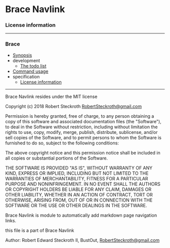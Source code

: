 # Brace Navlink
### License information


----
### Brace
* [Synopsis ](/home/nickali/Restarian/brace_navlink/docs_raw/specification/license.md)
* development
  * [The todo list](/home/nickali/Restarian/brace_navlink/docs_raw/specification/license.md)
* [Command usage](/home/nickali/Restarian/brace_navlink/docs_raw/specification/license.md)
* specification
  * [License information](/home/nickali/Restarian/brace_navlink/docs_raw/specification/license.md)

----

Brace Navlink resides under the MIT license

Copyright (c) 2018 Robert Steckroth <RobertSteckroth@gmail.com>

Permission is hereby granted, free of charge, to any person obtaining a copy
of this software and associated documentation files (the "Software"), to deal
in the Software without restriction, including without limitation the rights
to use, copy, modify, merge, publish, distribute, sublicense, and/or sell
copies of the Software, and to permit persons to whom the Software is
furnished to do so, subject to the following conditions:

The above copyright notice and this permission notice shall be included in all
copies or substantial portions of the Software.

THE SOFTWARE IS PROVIDED "AS IS", WITHOUT WARRANTY OF ANY KIND, EXPRESS OR
IMPLIED, INCLUDING BUT NOT LIMITED TO THE WARRANTIES OF MERCHANTABILITY,
FITNESS FOR A PARTICULAR PURPOSE AND NONINFRINGEMENT. IN NO EVENT SHALL THE
AUTHORS OR COPYRIGHT HOLDERS BE LIABLE FOR ANY CLAIM, DAMAGES OR OTHER
LIABILITY, WHETHER IN AN ACTION OF CONTRACT, TORT OR OTHERWISE, ARISING FROM,
OUT OF OR IN CONNECTION WITH THE SOFTWARE OR THE USE OR OTHER DEALINGS IN THE
SOFTWARE.

  Brace Navlink is module to automatically add markdown page navigation links.

  this file is a part of Brace Navlink 

 Author: Robert Edward Steckroth II, BustOut, <RobertSteckroth@gmail.com>

